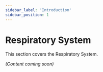 ```yaml
---
sidebar_label: 'Introduction'
sidebar_position: 1
---
```


# Respiratory System

This section covers the Respiratory System.

*(Content coming soon)*
